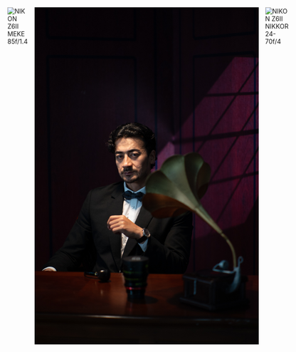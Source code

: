 
<div style="display: flex; gap: 15px;">
  <img src="static/assets/img/DSC_0281.jpg" style="max-width: 100%; height: auto;" alt="NIKON Z6II MEKE 85f/1.4">
  <img src="static/assets/img/DSC_0285.jpg" style="max-width: 100%; height: auto;" alt="NIKON Z6II MEKE 55f/1.4">
  <img src="static/assets/img/DSC_0287.jpg" style="max-width: 100%; height: auto;" alt="NIKON Z6II NIKKOR 24-70f/4">
</div>

